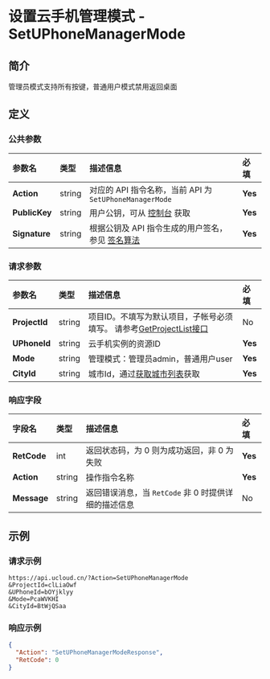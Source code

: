 # 设置云手机管理模式 - SetUPhoneManagerMode

## 简介

管理员模式支持所有按键，普通用户模式禁用返回桌面









## 定义

### 公共参数

| 参数名 | 类型 | 描述信息 | 必填 |
|:---|:---|:---|:---|
| **Action**     | string  | 对应的 API 指令名称，当前 API 为 `SetUPhoneManagerMode`                        | **Yes** |
| **PublicKey**  | string  | 用户公钥，可从 [控制台](https://console.ucloud.cn/uapi/apikey) 获取                                             | **Yes** |
| **Signature**  | string  | 根据公钥及 API 指令生成的用户签名，参见 [签名算法](api/summary/signature.md)  | **Yes** |

### 请求参数

| 参数名 | 类型 | 描述信息 | 必填 |
|:---|:---|:---|:---|
| **ProjectId** | string | 项目ID。不填写为默认项目，子帐号必须填写。 请参考[GetProjectList接口](https://docs.ucloud.cn/api/summary/get_project_list) |No|
| **UPhoneId** | string | 云手机实例的资源ID |**Yes**|
| **Mode** | string | 管理模式：管理员admin，普通用户user |**Yes**|
| **CityId** | string | 城市Id，通过[获取城市列表](#DescribeUPhoneCities)获取 |**Yes**|

### 响应字段

| 字段名 | 类型 | 描述信息 | 必填 |
|:---|:---|:---|:---|
| **RetCode** | int | 返回状态码，为 0 则为成功返回，非 0 为失败 |**Yes**|
| **Action** | string | 操作指令名称 |**Yes**|
| **Message** | string | 返回错误消息，当 `RetCode` 非 0 时提供详细的描述信息 |No|




## 示例

### 请求示例
    
```
https://api.ucloud.cn/?Action=SetUPhoneManagerMode
&ProjectId=clLiaOwf
&UPhoneId=bOYjklyy
&Mode=PcaWVKHI
&CityId=BtWjQSaa
```

### 响应示例
    
```json
{
  "Action": "SetUPhoneManagerModeResponse",
  "RetCode": 0
}
```





